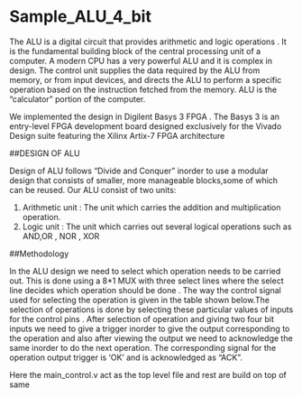 # Sample_ALU_4_bit 

The ALU is a digital circuit that provides arithmetic and logic operations . It is the fundamental building block of the central processing unit of a computer. A
modern CPU has a very powerful ALU and it is complex in design. The control unit supplies the data required by the ALU from memory, or from input devices,
and directs the ALU to perform a specific operation based on the instruction fetched from the memory. ALU is the “calculator” portion of the computer.

We implemented the design in Digilent Basys 3 FPGA . The Basys 3 is an entry-level FPGA development board designed exclusively for the Vivado Design
suite featuring the Xilinx Artix-7 FPGA architecture

##DESIGN OF ALU

Design of ALU follows “Divide and Conquer” inorder to use a modular design that consists of smaller, more manageable blocks,some of which can be reused.
Our ALU consist of two units:
  1. Arithmetic unit : The unit which carries the addition and multiplication operation.
  2. Logic unit : The unit which carries out several logical operations such as AND,OR , NOR , XOR
  
##Methodology

In the ALU design we need to select which operation needs to be carried out. This is done using a 8*1 MUX with three select lines where the select line decides which
operation should be done . The way the control signal used for selecting the operation is given in the table shown below.The selection of operations is done by selecting these
particular values of inputs for the control pins . After selection of operation and giving two four bit inputs we need to give a trigger inorder to give the output corresponding to
the operation and also after viewing the output we need to acknowledge the same inorder to do the next operation. The corresponding signal for the operation output trigger is
‘OK’ and is acknowledged as “ACK”.

Here the main_control.v act as the top level file and rest are build on top of same

